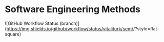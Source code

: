 # Software Engineering Methods
![GitHub Workflow Status (branch)](https://img.shields.io/github/workflow/status/vitaliturk/sem/<action name taken from main.yml>/<branch>?style=flat-square)
